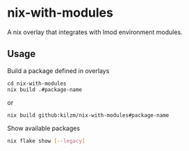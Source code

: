 # nix-with-modules
A nix overlay that integrates with lmod environment modules.

## Usage

Build a package defined in overlays
```
cd nix-with-modules
nix build .#package-name
```
or
```
nix build github:kilzm/nix-with-modules#package-name
```

Show available packages
```bash
nix flake show [--legacy]
```
